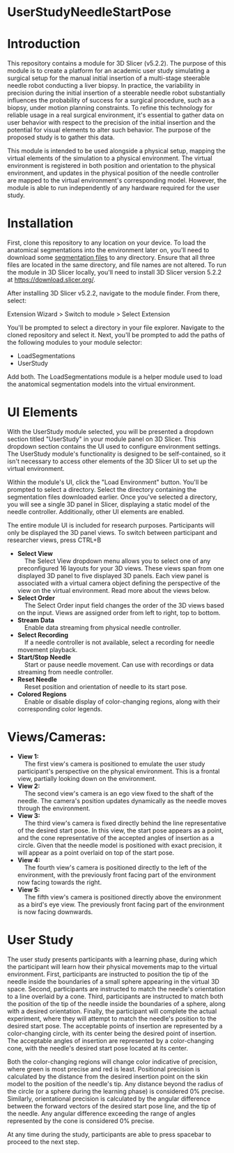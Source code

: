 # UserStudyNeedleStartPose

# Introduction
This repository contains a module for 3D Slicer (v5.2.2).
The purpose of this module is to create a platform for an academic user study 
simulating a surgical setup for the manual initial insertion of a multi-stage steerable needle robot 
conducting a liver biopsy. In practice, the variability in precision during the initial insertion of a steerable needle 
robot substantially influences the probability of success for a surgical procedure, such as a biopsy, under motion 
planning constraints. To refine this technology for reliable usage in a real surgical environment, it's essential 
to gather data on user behavior with respect to the precision of the initial insertion and the potential for visual elements 
to alter such behavior. The purpose of the proposed study is to gather this data. 

This module is intended to be used alongside a physical setup, mapping the virtual elements of the simulation 
to a physical environment. The virtual environment is registered in both position and orientation to the physical environment, 
and updates in the physical position of the needle controller are mapped to the virtual environment's corresponding 
model. However, the module is able to run independently of any hardware required for the user study.

# Installation
First, clone this repository to any location on your device.
To load the anatomical segmentations into the environment later on, you'll need to download some [segmentation files](https://drive.google.com/drive/folders/1-5JbVDJLhfWWK-OxQ-U0SFezlpGjRG-k?usp=sharing)
to any directory. Ensure that all three files are located in the same directory, and file names are not altered. 
To run the module in 3D Slicer locally, you'll need to install 3D Slicer version 5.2.2 at https://download.slicer.org/.

After installing 3D Slicer v5.2.2, navigate to the module finder.
From there, select:

Extension Wizard > Switch to module > Select Extension

You'll be prompted to select a directory in your file explorer. Navigate to the cloned repository and select it. Next, you'll be prompted to add the paths of the following modules to your module selector:
- LoadSegmentations 
- UserStudy

Add both. The LoadSegmentations module is a helper module used to load the anatomical segmentation models into the virtual environment.

# UI Elements

With the UserStudy module selected, you will be presented a dropdown section titled "UserStudy" in your module panel on 3D Slicer.
This dropdown section contains the UI used to configure environment settings. The UserStudy module's functionality is designed to be
self-contained, so it isn't necessary to access other elements of the 3D Slicer UI to set up the virtual environment.

Within the module's UI, click the "Load Environment" button. You'll be prompted to select a directory. Select the directory containing
the segmentation files downloaded earlier. Once you've selected a directory, you will see a single 3D panel in Slicer, displaying a static model
of the needle controller. Additionally, other UI elements are enabled.

The entire module UI is included for research purposes. Participants will only be displayed the 3D panel views. To switch between participant and researcher views, press CTRL+B

- **Select View**\
  &nbsp; &nbsp; The Select View dropdown menu allows you to select one of any preconfigured 16 layouts for your 3D views. These views span from one displayed 3D panel to five displayed 3D panels. Each view panel is associated with a virtual camera object defining the perspective of the view on the virtual environment. Read more about the views below.
- **Select Order**\
  &nbsp; &nbsp; The Select Order input field changes the order of the 3D views based on the input. Views are assigned order from left to right, top to bottom.
- **Stream Data**\
  &nbsp; &nbsp; Enable data streaming from physical needle controller.
- **Select Recording**\
  &nbsp; &nbsp; If a needle controller is not available, select a recording for needle movement playback.
- **Start/Stop Needle**\
  &nbsp; &nbsp; Start or pause needle movement. Can use with recordings or data streaming from needle controller.
- **Reset Needle**\
  &nbsp; &nbsp; Reset position and orientation of needle to its start pose.
- **Colored Regions**\
  &nbsp; &nbsp; Enable or disable display of color-changing regions, along with their corresponding color legends.

# Views/Cameras:
- **View 1:**\
  &nbsp; &nbsp; The first view's camera is positioned to emulate the user study participant's perspective on the physical environment. This is a frontal view, partially looking down on the environment.
- **View 2:**\
  &nbsp; &nbsp; The second view's camera is an ego view fixed to the shaft of the needle. The camera's position updates dynamically as the needle moves through the environment.
- **View 3:**\
  &nbsp; &nbsp; The third view's camera is fixed directly behind the line representative of the desired start pose. In this view, the start pose appears as a point, and the cone representative of the accepted angles of insertion as a circle. Given that the needle model is positioned with exact precision, it will appear as a point overlaid on top of the start pose.
- **View 4:**\
  &nbsp; &nbsp; The fourth view's camera is positioned directly to the left of the environment, with the previously front facing part of the environment now facing towards the right.
- **View 5:**\
  &nbsp; &nbsp; The fifth view's camera is positioned directly above the environment as a bird's eye view. The previously front facing part of the environment is now facing downwards.

# User Study
The user study presents participants with a learning phase, during which the participant will learn how their physical movements map to the virtual environment. First, participants are instructed to position the tip of the needle inside the boundaries of a small sphere appearing in the virtual 3D space. Second, participants are instructed to match the needle's orientation to a line overlaid by a cone. Third, participants are instructed to match both the position of the tip of the needle inside the boundaries of a sphere, along with a desired orientation. Finally, the participant will complete the actual experiment, where they will attempt to match the needle's position to the desired start pose. The acceptable points of insertion are represented by a color-changing circle, with its center being the desired point of insertion. The acceptable angles of insertion are represented by a color-changing cone, with the needle's desired start pose located at its center.

Both the color-changing regions will change color indicative of precision, where green is most precise and red is least. Positional precision is calculated by the distance from the desired insertion point on the skin model to the position of the needle's tip. Any distance beyond the radius of the circle (or a sphere during the learning phase) is considered 0% precise. Similarly, orientational precision is calculated by the angular difference between the forward vectors of the desired start pose line, and the tip of the needle. Any angular difference exceeding the range of angles represented by the cone is considered 0% precise.

At any time during the study, participants are able to press spacebar to proceed to the next step.
